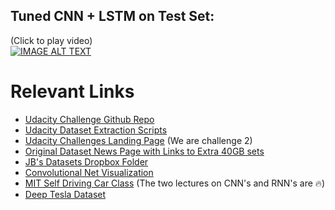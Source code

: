 ## Tuned CNN + LSTM on Test Set:
(Click to play video)  
[![IMAGE ALT TEXT](http://img.youtube.com/vi/jvfxBHvNtnM/0.jpg)](http://www.youtube.com/watch?v=jvfxBHvNtnM "Click to play on YouTube")

# Relevant Links

- [Udacity Challenge Github Repo](https://github.com/udacity/self-driving-car)
- [Udacity Dataset Extraction Scripts](https://github.com/rwightman/udacity-driving-reader)
- [Udacity Challenges Landing Page](https://www.udacity.com/self-driving-car) (We are challenge 2)
- [Original Dataset News Page with Links to Extra 40GB sets](https://medium.com/udacity/open-sourcing-223gb-of-mountain-view-driving-data-f6b5593fbfa5)
- [JB's Datasets Dropbox Folder](https://www.dropbox.com/sh/03ci9jkpzfp1n1a/AACTG9zU_FJ4GUIcgrDGRP5Za?dl=0)
- [Convolutional Net Visualization](http://scs.ryerson.ca/~aharley/vis/conv/)
- [MIT Self Driving Car Class](https://selfdrivingcars.mit.edu/) (The two lectures on CNN's and RNN's are :fire:)
- [Deep Tesla Dataset](https://github.com/udacity/self-driving-car)
